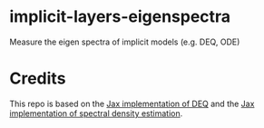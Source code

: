 # implicit-layers-eigenspectra
Measure the eigen spectra of implicit models (e.g. DEQ, ODE)

# Credits
This repo is based on the [Jax implementation of DEQ](https://github.com/akbir/deq-jax) and the [Jax implementation of spectral density estimation](https://github.com/google/spectral-density).